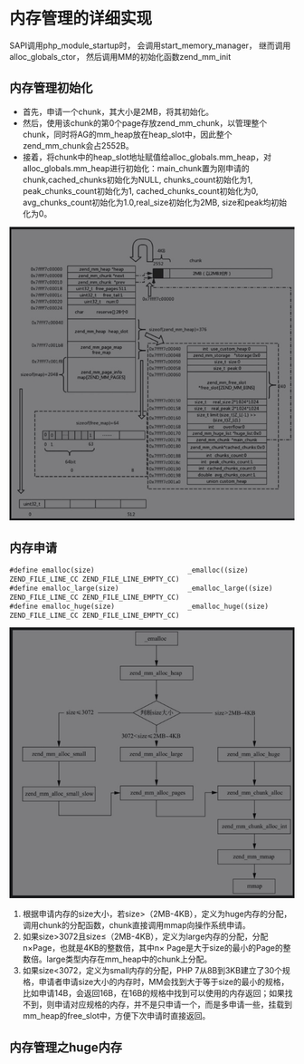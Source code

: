 # 内存管理的详细实现
SAPI调用php_module_startup时，
会调用start_memory_manager，
继而调用alloc_globals_ctor，
然后调用MM的初始化函数zend_mm_init

## 内存管理初始化
- 首先，申请一个chunk，其大小是2MB，将其初始化。
- 然后，使用该chunk的第0个page存放zend_mm_chunk，以管理整个chunk，同时将AG的mm_heap放在heap_slot中，因此整个zend_mm_chunk会占2552B。
- 接着，将chunk中的heap_slot地址赋值给alloc_globals.mm_heap，对alloc_globals.mm_heap进行初始化：main_chunk置为刚申请的chunk,cached_chunks初始化为NULL, chunks_count初始化为1, peak_chunks_count初始化为1, cached_chunks_count初始化为0, avg_chunks_count初始化为1.0,real_size初始化为2MB, size和peak均初始化为0。

![](media/15989818486563/15882167995293.jpg)

## 内存申请
```
#define emalloc(size)						_emalloc((size) ZEND_FILE_LINE_CC ZEND_FILE_LINE_EMPTY_CC)
#define emalloc_large(size)					_emalloc_large((size) ZEND_FILE_LINE_CC ZEND_FILE_LINE_EMPTY_CC)
#define emalloc_huge(size)					_emalloc_huge((size) ZEND_FILE_LINE_CC ZEND_FILE_LINE_EMPTY_CC)
```
![](media/15989818486563/15882169994306.jpg)
1. 根据申请内存的size大小，若size>（2MB-4KB），定义为huge内存的分配，调用chunk的分配函数，chunk直接调用mmap向操作系统申请。
2. 如果size>3072且size≤（2MB-4KB），定义为large内存的分配，分配n×Page，也就是4KB的整数倍，其中n× Page是大于size的最小的Page的整数倍。large类型内存在mm_heap中的chunk上分配。
3. 如果size<3072，定义为small内存的分配，PHP 7从8B到3KB建立了30个规格，申请者申请size大小的内存时，MM会找到大于等于size的最小的规格，比如申请14B，会返回16B，在16B的规格中找到可以使用的内存返回；如果找不到，则申请对应规格的内存，并不是只申请一个，而是多申请一些，挂载到mm_heap的free_slot中，方便下次申请时直接返回。

## 内存管理之huge内存
